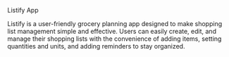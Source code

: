 Listify App

Listify is a user-friendly grocery planning app designed to make shopping list management simple and effective. Users can easily create, edit, and manage their shopping lists with the convenience of adding items, setting quantities and units, and adding reminders to stay organized.
